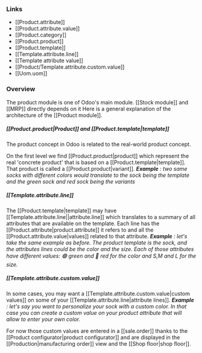 ### Links
- [[Product.attribute]]
- [[Product.attribute.value]]
- [[Product.category]]
- [[Product.product]]
- [[Product.template]]
- [[Template.attribute.line]]
- [[Template attribute value]]
- [[Product/Template.attribute.custom.value]]
- [[Uom.uom]]

### Overview

The product module is one of Odoo's main module. [[Stock module]] and [[MRP]] directly depends on it
Here is a general explanation of the architecture of the [[Product module]].

##### [[Product.product|Product]] and [[Product.template|template]]

The product concept in Odoo is related to the real-world product concept.

On the first level we find [[Product.product|product]] which represent the real 'concrete product' that is based on a [[Product.template|template]]. That product is called a [[Product.product|variant]].
	***Example*** *: two same socks with different colors would translate to the sock being the template and the green sock and red sock being the variants*

##### [[Template.attribute.line]]

The [[Product.template|template]] may have [[Template.attribute.line||attribute.line]] which translates to a summary of all attributes that are available on the template. Each line has the [[Product.attribute|product.attribute]] it refers to and all the [[Product.attribute.value|values]] related to that attribute.
	***Example*** *: let's take the same example as before. The product template is the sock, and the attributes lines could be the color and the size. Each of those attributes have different values: 🟢 green and 🔴 red for the color and S,M and L for the size.*

##### [[Template.attribute.custom.value]]

In some cases, you may want a [[Template.attribute.custom.value|custom values]] on some of your [[Template.attribute.line|attribute lines]]. 
	***Example*** *: let's say you want to personalize your sock with a custom color. In that case you can create a custom value on your product attribute that will allow to enter your own color.*

For now those custom values are entered in a [[sale.order]] thanks to the [[Product configurator|product configurator]] and are displayed in the [[Production|manufacturing order]] view and the [[Shop floor|shop floor]]. 
